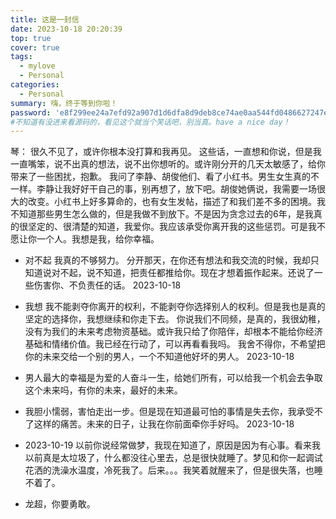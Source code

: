 ```yaml
---
title: 这是一封信
date: 2023-10-18 20:20:39
top: true
cover: true
tags:
  - mylove
  - Personal
categories:
  - Personal
summary: 嗨，终于等到你啦！
password: 'e8f299ee24a7efd92a907d1d6dfa8d9deb8ce74ae0aa544fd0486627247ee875'
#不知道有没进来看源码的，看见这个就当个笑话吧，别当真。have a nice day！
---
```

琴：
    很久不见了，或许你根本没打算和我再见。
这些话，一直想和你说，但是我一直嘴笨，说不出真的想法，说不出你想听的。或许刚分开的几天太敏感了，给你带来了一些困扰，抱歉。
我问了李静、胡俊他们、看了小红书。男生女生真的不一样。李静让我好好干自己的事，别再想了，放下吧。胡俊她俩说，我需要一场很大的改变。小红书上好多算命的，也有女生发帖，描述了和我们差不多的困境。我不知道那些男生怎么做的，但是我做不到放下。不是因为贪念过去的6年，是我真的很坚定的、很清楚的知道，我爱你。我应该承受你离开我的这些惩罚。可是我不愿让你一个人。我想是我，给你幸福。

- 对不起
  我真的不够努力。
  分开那天，在你还有想法和我交流的时候，我却只知道说对不起，说不知道，把责任都推给你。现在才想着振作起来。还说了一些伤害你、不负责任的话。
  2023-10-18

- 我想
  我不能剥夺你离开的权利，不能剥夺你选择别人的权利。但是我也是真的坚定的选择你，我想继续和你走下去。
  你说我们不同频，是真的，我很幼稚，没有为我们的未来考虑物资基础。或许我只给了你陪伴，却根本不能给你经济基础和情绪价值。我已经在行动了，可以再看看我吗。
  我舍不得你，不希望把你的未来交给一个别的男人，一个不知道他好坏的男人。
  2023-10-18

- 男人最大的幸福是为爱的人奋斗一生，给她们所有，可以给我一个机会去争取这个未来吗，有你的未来，最好的未来。
- 我胆小懦弱，害怕走出一步。但是现在知道最可怕的事情是失去你，我承受不了这样的痛苦。未来的日子，让我在你前面牵你手好吗。
  2023-10-18

- 2023-10-19 以前你说经常做梦，我现在知道了，原因是因为有心事。看来我以前真是太垃圾了，什么都没往心里去，总是很快就睡了。梦见和你一起调试花洒的洗澡水温度，冷死我了。后来。。。我笑着就醒来了，但是很失落，也睡不着了。

- 龙超，你要勇敢。